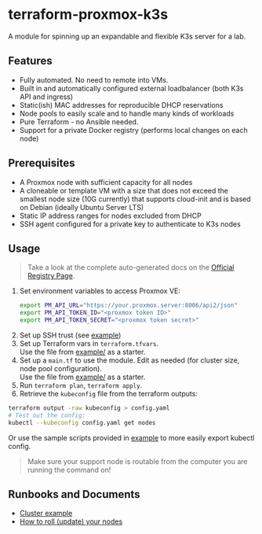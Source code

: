 # terraform-proxmox-k3s

A module for spinning up an expandable and flexible K3s server for a lab.

## Features

- Fully automated. No need to remote into VMs.
- Built in and automatically configured external loadbalancer (both K3s API and ingress)
- Static(ish) MAC addresses for reproducible DHCP reservations
- Node pools to easily scale and to handle many kinds of workloads
- Pure Terraform - no Ansible needed.
- Support for a private Docker registry (performs local changes on each node)

## Prerequisites

- A Proxmox node with sufficient capacity for all nodes
- A cloneable or template VM with a size that does not exceed the smallest node size (10G
  currently) that supports cloud-init and is based on Debian (ideally Ubuntu Server LTS)
- Static IP address ranges for nodes excluded from DHCP
- SSH agent configured for a private key to authenticate to K3s nodes

## Usage

> Take a look at the complete auto-generated docs on the
[Official Registry Page](https://registry.terraform.io/modules/fvumbaca/k3s/proxmox/latest).

1. Set environment variables to access Proxmox VE:
   ```sh
   export PM_API_URL="https://your.proxmox.server:8006/api2/json"
   export PM_API_TOKEN_ID="<proxmox token ID>"
   export PM_API_TOKEN_SECRET="<proxmox token secret>"
   ```
1. Set up SSH trust (see [example](example))
1. Set up Terraform vars in `terraform.tfvars`.  
   Use the file from [example/](example/terraform.tfvars) as a starter.
1. Set up a `main.tf` to use the module. Edit as needed (for cluster size, node pool configuration).  
   Use the file from [example/](example/main.tf) as a starter.
1. Run `terraform plan`, `terraform apply`.
1. Retrieve the `kubeconfig` file from the terraform outputs:  
  ```sh
  terraform output -raw kubeconfig > config.yaml
  # Test out the config:
  kubectl --kubeconfig config.yaml get nodes
  ```
  Or use the sample scripts provided in [example](example/) to more easily
  export kubectl config.

> Make sure your support node is routable from the computer you are running the command on!

## Runbooks and Documents

- [Cluster example](example)
- [How to roll (update) your nodes](docs/roll-node-pools.md)
